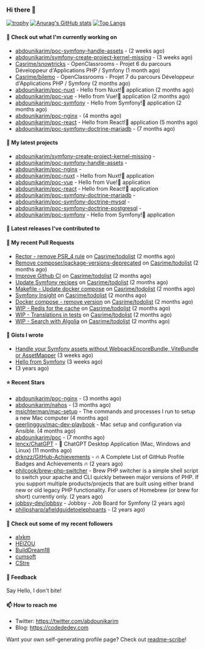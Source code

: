 ### Hi there 👋

[![trophy](https://github-profile-trophy.vercel.app/?username=abdounikarim&theme=onestar&row=1&column=7&no-frame=true&margin-w=13)](https://github.com/ryo-ma/github-profile-trophy)
[![Anurag's GitHub stats](https://github-readme-stats.vercel.app/api?username=abdounikarim&show_icons=true&theme=dark&count_private=true&hide_border=true)](https://github.com/anuraghazra/github-readme-stats)
[![Top Langs](https://github-readme-stats.vercel.app/api/top-langs/?username=abdounikarim&langs_count=8&layout=compact&theme=dark&hide_border=true)](https://github.com/anuraghazra/github-readme-stats)

#### 👷 Check out what I'm currently working on

- [abdounikarim/poc-symfony-handle-assets](https://github.com/abdounikarim/poc-symfony-handle-assets) -  (2 weeks ago)
- [abdounikarim/symfony-create-project-kernel-missing](https://github.com/abdounikarim/symfony-create-project-kernel-missing) -  (3 weeks ago)
- [Casrime/snowtricks](https://github.com/Casrime/snowtricks) - OpenClassrooms - Projet 6 du parcours Développeur d&#39;Applications PHP / Symfony (1 month ago)
- [Casrime/bilemo](https://github.com/Casrime/bilemo) - OpenClassrooms - Projet 7 du parcours Développeur d&#39;Applications PHP / Symfony (2 months ago)
- [abdounikarim/poc-nuxt](https://github.com/abdounikarim/poc-nuxt) - Hello from Nuxt!👋 application  (2 months ago)
- [abdounikarim/poc-vue](https://github.com/abdounikarim/poc-vue) - Hello from Vue!👋 application  (2 months ago)
- [abdounikarim/poc-symfony](https://github.com/abdounikarim/poc-symfony) - Hello from Symfony!👋 application (2 months ago)
- [abdounikarim/poc-nginx](https://github.com/abdounikarim/poc-nginx) -  (4 months ago)
- [abdounikarim/poc-react](https://github.com/abdounikarim/poc-react) - Hello from React!👋 application (5 months ago)
- [abdounikarim/poc-symfony-doctrine-mariadb](https://github.com/abdounikarim/poc-symfony-doctrine-mariadb) -  (7 months ago)

#### 🌱 My latest projects

- [abdounikarim/symfony-create-project-kernel-missing](https://github.com/abdounikarim/symfony-create-project-kernel-missing) - 
- [abdounikarim/poc-symfony-handle-assets](https://github.com/abdounikarim/poc-symfony-handle-assets) - 
- [abdounikarim/poc-nginx](https://github.com/abdounikarim/poc-nginx) - 
- [abdounikarim/poc-nuxt](https://github.com/abdounikarim/poc-nuxt) - Hello from Nuxt!👋 application 
- [abdounikarim/poc-vue](https://github.com/abdounikarim/poc-vue) - Hello from Vue!👋 application 
- [abdounikarim/poc-react](https://github.com/abdounikarim/poc-react) - Hello from React!👋 application
- [abdounikarim/poc-symfony-doctrine-mariadb](https://github.com/abdounikarim/poc-symfony-doctrine-mariadb) - 
- [abdounikarim/poc-symfony-doctrine-mysql](https://github.com/abdounikarim/poc-symfony-doctrine-mysql) - 
- [abdounikarim/poc-symfony-doctrine-postgresql](https://github.com/abdounikarim/poc-symfony-doctrine-postgresql) - 
- [abdounikarim/poc-symfony](https://github.com/abdounikarim/poc-symfony) - Hello from Symfony!👋 application

#### 🔭 Latest releases I've contributed to


#### 🔨 My recent Pull Requests

- [Rector - remove PSR_4 rule](https://github.com/Casrime/todolist/pull/74) on [Casrime/todolist](https://github.com/Casrime/todolist) (2 months ago)
- [Remove composer/package-versions-deprecated](https://github.com/Casrime/todolist/pull/73) on [Casrime/todolist](https://github.com/Casrime/todolist) (2 months ago)
- [Improve Github CI](https://github.com/Casrime/todolist/pull/60) on [Casrime/todolist](https://github.com/Casrime/todolist) (2 months ago)
- [Update Symfony recipes](https://github.com/Casrime/todolist/pull/59) on [Casrime/todolist](https://github.com/Casrime/todolist) (2 months ago)
- [Makefile - Update docker compose](https://github.com/Casrime/todolist/pull/58) on [Casrime/todolist](https://github.com/Casrime/todolist) (2 months ago)
- [Symfony Insight](https://github.com/Casrime/todolist/pull/57) on [Casrime/todolist](https://github.com/Casrime/todolist) (2 months ago)
- [Docker compose - remove version](https://github.com/Casrime/todolist/pull/56) on [Casrime/todolist](https://github.com/Casrime/todolist) (2 months ago)
- [WIP - Redis for the cache](https://github.com/Casrime/todolist/pull/54) on [Casrime/todolist](https://github.com/Casrime/todolist) (2 months ago)
- [WIP - Translations in tests](https://github.com/Casrime/todolist/pull/53) on [Casrime/todolist](https://github.com/Casrime/todolist) (2 months ago)
- [WIP - Search with Algolia](https://github.com/Casrime/todolist/pull/52) on [Casrime/todolist](https://github.com/Casrime/todolist) (2 months ago)

#### 📓 Gists I wrote

- [Handle your Symfony assets without WebpackEncoreBundle, ViteBundle or AssetMapper](https://gist.github.com/7c0177c7a71b1e6585183e320034e4dd) (3 weeks ago)
- [Hello from Symfony](https://gist.github.com/d6b3e49ead0d8e0a4041c06fcc689307) (3 weeks ago)
- [](https://gist.github.com/b237278802559acb0bcf1e2516ba718e) (3 years ago)

#### ⭐ Recent Stars

- [abdounikarim/poc-nginx](https://github.com/abdounikarim/poc-nginx) -  (3 months ago)
- [abdounikarim/nahos](https://github.com/abdounikarim/nahos) -  (3 months ago)
- [msichterman/mac-setup](https://github.com/msichterman/mac-setup) - The commands and processes I run to setup a new Mac computer (4 months ago)
- [geerlingguy/mac-dev-playbook](https://github.com/geerlingguy/mac-dev-playbook) - Mac setup and configuration via Ansible. (4 months ago)
- [abdounikarim/poc](https://github.com/abdounikarim/poc) -  (7 months ago)
- [lencx/ChatGPT](https://github.com/lencx/ChatGPT) - 🔮 ChatGPT Desktop Application (Mac, Windows and Linux) (11 months ago)
- [drknzz/GitHub-Achievements](https://github.com/drknzz/GitHub-Achievements) - 🔥 A Complete List of GitHub Profile Badges and Achievements 🔥 (2 years ago)
- [philcook/brew-php-switcher](https://github.com/philcook/brew-php-switcher) - Brew PHP switcher is a simple shell script to switch your apache and CLI quickly between major versions of PHP. If you support multiple products/projects that are built using either brand new or old legacy PHP functionality. For users of Homebrew (or brew for short) currently only. (2 years ago)
- [jobbsy-dev/jobbsy](https://github.com/jobbsy-dev/jobbsy) - Jobbsy - Job Board for Symfony (2 years ago)
- [philipsharp/afieldguidetoelephpants](https://github.com/philipsharp/afieldguidetoelephpants) -  (2 years ago)

#### 👯 Check out some of my recent followers

- [alxkm](https://github.com/alxkm)
- [HElZOU](https://github.com/HElZOU)
- [BuildDream18](https://github.com/BuildDream18)
- [cumsoft](https://github.com/cumsoft)
- [CStre](https://github.com/CStre)

#### 💬 Feedback

Say Hello, I don't bite!

#### 📫 How to reach me

- Twitter: https://twitter.com/abdounikarim
- Blog: https://codededev.com

Want your own self-generating profile page? Check out [readme-scribe](https://github.com/muesli/readme-scribe)!
